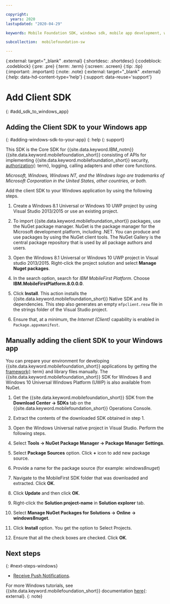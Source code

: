 ```yaml
---

copyright:
  years: 2020
lastupdated: "2020-04-29"

keywords: Mobile Foundation SDK, windows sdk, mobile app development, windows app, native app, windows 10 apps, NuGet tools, Windows application, UWP project

subcollection:  mobilefoundation-sw

---
```


{:external: target="_blank" .external}
{:shortdesc: .shortdesc}
{:codeblock: .codeblock}
{:pre: .pre}
{:term: .term}
{:screen: .screen}
{:tip: .tip}
{:important: .important}
{:note: .note}
{:external: target="_blank" .external}
{:help: data-hd-content-type='help'}
{:support: data-reuse='support'}

# Add Client SDK
{: #add_sdk_to_windows_app}

## Adding the Client SDK to your Windows app
{: #adding-windows-sdk-to-your-app}
{: help
{: support}

This SDK is the Core SDK for {{site.data.keyword.IBM_notm}} {{site.data.keyword.mobilefoundation_short}} consisting of APIs for implementing {{site.data.keyword.mobilefoundation_short}} security, [authorization](#x2014653){: term}, logging, calling adapters and other core functions. 

<cite>Microsoft, Windows, Windows NT, and the Windows logo are trademarks of Microsoft Corporation in the United States, other countries, or both.</cite>

Add the client SDK to your Windows application by using the following steps.

1. Create a Windows 8.1 Universal or Windows 10 UWP project by using Visual Studio 2013/2015 or use an existing project.

2. To import {{site.data.keyword.mobilefoundation_short}} packages, use the NuGet package manager. NuGet is the package manager for the Microsoft development platform, including .NET. You can produce and use packages by using the NuGet client tools. The NuGet Gallery is the central package repository that is used by all package authors and users.

3. Open the Windows 8.1 Universal or Windows 10 UWP project in Visual studio 2013/2015. Right-click the project solution and select **Manage Nuget packages**.

4. In the search option, search for *IBM MobileFirst Platform*. Choose **IBM.MobileFirstPlatform.8.0.0.0**.

5. Click **Install**. This action installs the {{site.data.keyword.mobilefoundation_short}} Native SDK and its dependencies. This step also generates an empty `mfpclient.resw` file in the strings folder of the Visual Studio project.

6. Ensure that, at a minimum, the *Internet (Client)* capability is enabled in `Package.appxmanifest`.

## Manually adding the client SDK to your Windows app

You can prepare your environment for developing {{site.data.keyword.mobilefoundation_short}} applications by getting the [framework](#x2023472){: term} and library files manually. The {{site.data.keyword.mobilefoundation_short}} SDK for Windows 8 and Windows 10 Universal Windows Platform (UWP) is also available from NuGet.

1. Get the {{site.data.keyword.mobilefoundation_short}} SDK from the **Download Center → SDKs** tab on the {{site.data.keyword.mobilefoundation_short}} Operations Console.

2. Extract the contents of the downloaded SDK obtained in step 1.

3. Open the Windows Universal native project in Visual Studio. Perform the following steps.

  1. Select **Tools → NuGet Package Manager → Package Manager Settings**.

  2. Select **Package Sources** option. Click **+** icon to add new package source.

  3. Provide a name for the package source (for example: *windows8nuget*)

  4. Navigate to the MobileFirst SDK folder that was downloaded and extracted. Click **OK**.

  5. Click **Update** and then click **OK**.

  6. Right-click the **Solution project-name** in **Solution explorer** tab.

  7. Select **Manage NuGet Packages for Solutions → Online → windows8nuget**.

  8. Click **Install** option. You get the option to Select Projects.

  9. Ensure that all the check boxes are checked. Click **OK**.

## Next steps
{: #next-steps-windows}

* [Receive Push Notifications](/docs/mobilefoundation-sw?topic=mobilefoundation-sw-receiving_push_notifications_in_windows).

For more Windows tutorials, see {{site.data.keyword.mobilefoundation_short}} documentation [here](https://mobilefirstplatform.ibmcloud.com/tutorials/en/foundation/8.0/windows-8-10-tutorials/){: external}.
{: note}

